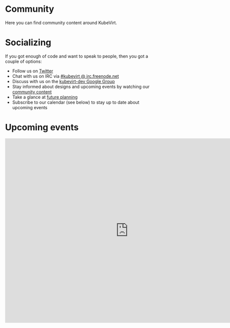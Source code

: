 # Community

Here you can find community content around KubeVirt.

# Socializing

If you got enough of code and want to speak to people, then you got a couple
of options:

* Follow us on [Twitter](https://twitter.com/kubevirt)
* Chat with us on IRC via [#kubevirt @ irc.freenode.net](https://kiwiirc.com/client/irc.freenode.net/kubevirt)
* Discuss with us on the [kubevirt-dev Google Group](https://groups.google.com/forum/#!forum/kubevirt-dev)
* Stay informed about designs and upcoming events by watching our [community content](https://github.com/kubevirt/community/)
* Take a glance at [future planning](https://trello.com/b/50CuosoD/kubevirt)
* Subscribe to our calendar (see below) to stay up to date about upcoming events

# Upcoming events

<iframe src="https://calendar.google.com/calendar/embed?height=600&amp;wkst=1&amp;bgcolor=%23FFFFFF&amp;src=18pc0jur01k8f2cccvn5j04j1g%40group.calendar.google.com&amp;color=%235F6B02&amp;ctz=Etc%2FGMT" style="border-width:0" width="800" height="600" frameborder="0" scrolling="no"></iframe>
